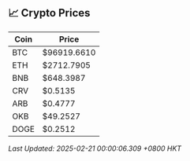 ## 📈 Crypto Prices

| Coin | Price |
| ---- | ----- |
| BTC | $96919.6610 |
| ETH | $2712.7905 |
| BNB | $648.3987 |
| CRV | $0.5135 |
| ARB | $0.4777 |
| OKB | $49.2527 |
| DOGE | $0.2512 |

_Last Updated: 2025-02-21 00:00:06.309 +0800 HKT_
